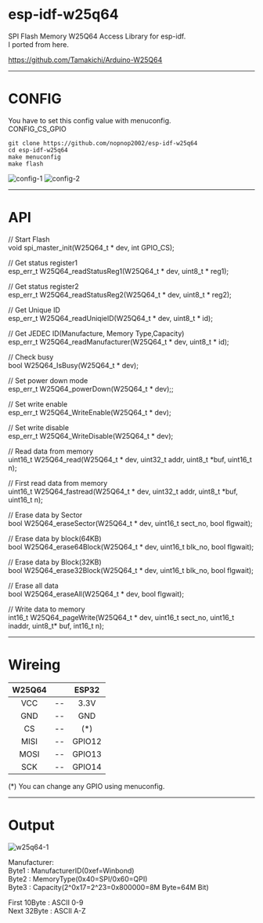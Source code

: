 # esp-idf-w25q64
SPI Flash Memory W25Q64 Access Library for esp-idf.   
I ported from here.   

https://github.com/Tamakichi/Arduino-W25Q64

---

# CONFIG
You have to set this config value with menuconfig.   
CONFIG_CS_GPIO   

```
git clone https://github.com/nopnop2002/esp-idf-w25q64
cd esp-idf-w25q64
make menuconfig
make flash
```

![config-1](https://user-images.githubusercontent.com/6020549/59921481-bd014f00-9468-11e9-9e7a-0f2c74c8cca5.jpg)
![config-2](https://user-images.githubusercontent.com/6020549/59921484-becb1280-9468-11e9-994b-9b9e1e9edae6.jpg)

---

# API

// Start Flash  
void spi_master_init(W25Q64_t * dev, int GPIO_CS);  

// Get status register1  
esp_err_t W25Q64_readStatusReg1(W25Q64_t * dev, uint8_t * reg1);  

// Get status register2  
esp_err_t W25Q64_readStatusReg2(W25Q64_t * dev, uint8_t * reg2);  

// Get Unique ID  
esp_err_t W25Q64_readUniqieID(W25Q64_t * dev, uint8_t * id);  

// Get JEDEC ID(Manufacture, Memory Type,Capacity)  
esp_err_t W25Q64_readManufacturer(W25Q64_t * dev, uint8_t * id);  

// Check busy  
bool W25Q64_IsBusy(W25Q64_t * dev);  

// Set power down mode  
esp_err_t W25Q64_powerDown(W25Q64_t * dev);;  

// Set write enable  
esp_err_t W25Q64_WriteEnable(W25Q64_t * dev);  

// Set write disable  
esp_err_t W25Q64_WriteDisable(W25Q64_t * dev);  

// Read data from memory  
uint16_t W25Q64_read(W25Q64_t * dev, uint32_t addr, uint8_t *buf, uint16_t n);   

// First read data from memory  
uint16_t W25Q64_fastread(W25Q64_t * dev, uint32_t addr, uint8_t *buf, uint16_t n);  

// Erase data by Sector  
bool W25Q64_eraseSector(W25Q64_t * dev, uint16_t sect_no, bool flgwait);  

// Erase data by block(64KB)  
bool W25Q64_erase64Block(W25Q64_t * dev, uint16_t blk_no, bool flgwait);  

// Erase data by Block(32KB)  
bool W25Q64_erase32Block(W25Q64_t * dev, uint16_t blk_no, bool flgwait);  

// Erase all data  
bool W25Q64_eraseAll(W25Q64_t * dev, bool flgwait);  

// Write data to memory  
int16_t W25Q64_pageWrite(W25Q64_t * dev, uint16_t sect_no, uint16_t inaddr, uint8_t* buf, int16_t n);  

---

# Wireing  

|W25Q64||ESP32|
|:-:|:-:|:-:|
|VCC|--|3.3V|
|GND|--|GND|
|CS|--|(*)|
|MISI|--|GPIO12|
|MOSI|--|GPIO13|
|SCK|--|GPIO14|

(*) You can change any GPIO using menuconfig.   

---

# Output

![w25q64-1](https://user-images.githubusercontent.com/6020549/59921463-b1ae2380-9468-11e9-9353-0ba07faecfdd.jpg)

Manufacturer:  
Byte1 : ManufacturerID(0xef=Winbond)  
Byte2 : MemoryType(0x40=SPI/0x60=QPI)  
Byte3 : Capacity(2^0x17=2^23=0x800000=8M Byte=64M Bit)  

First 10Byte : ASCII 0-9  
Next 32Byte : ASCII A-Z  


